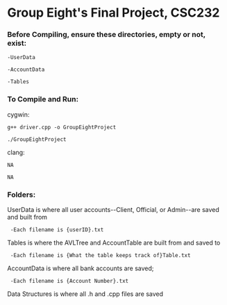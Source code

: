 # Group Eight's Final Project, CSC232

### Before Compiling, ensure these directories, empty or not, exist: 
    -UserData

    -AccountData

    -Tables
    
### To Compile and Run:
cygwin:

    g++ driver.cpp -o GroupEightProject

    ./GroupEightProject
clang:

    NA
    
    NA

### Folders:

 UserData is where all user accounts--Client, Official, or Admin--are saved and built from
 
     -Each filename is {userID}.txt
     
 Tables is where the AVLTree and AccountTable are built from and saved to
 
     -Each filename is {What the table keeps track of}Table.txt
     
 AccountData is where all bank accounts are saved; 
 
     -Each filename is {Account Number}.txt
     
 Data Structures is where all .h and .cpp files are saved
